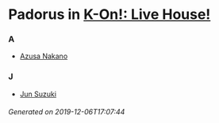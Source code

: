 # Padorus in [K-On!: Live House!](https://myanimelist.net/anime/6862/K-On__Live_House)

### A
* [Azusa Nakano](https://github.com/shadow578/Project-Padoru/blob/master/table-of-contents/characters/AzusaNakano.md)

### J
* [Jun Suzuki](https://github.com/shadow578/Project-Padoru/blob/master/table-of-contents/characters/JunSuzuki.md)

###### Generated on 2019-12-06T17:07:44
